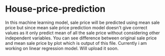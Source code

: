 # House-price-prediction
In this machine learning model, sale price will be predicted using mean sale price but since mean sale price prediction model doesn't give correct values as it only predict mean  of all the sale price without considering other independent variables. You can see difference between original sale price and mean sale price by plot which is output of this file.
Currently i am working on linear regression model. Will upload it soon.
